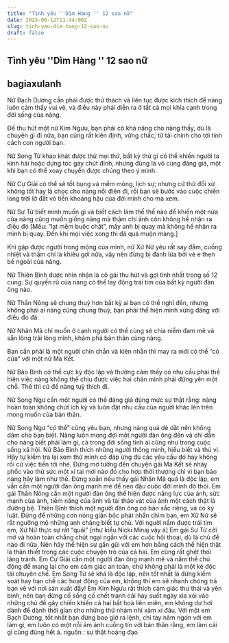 ```yaml
---
title: "Tình yêu ''Dìm Hàng '' 12 sao nữ"
date: 2025-06-12T11:44:00Z
slug: tinh-yeu-dim-hang-12-sao-nu
draft: false
---
```


## Tình yêu ''Dìm Hàng '' 12 sao nữ

## bagiaxulanh

Nữ Bạch Dương cần phải được thử thách và liên tục được kích thích để nàng luôn cảm thấy vui vẻ, và điều này phải diễn ra ở tất cả mọi khía cạnh trong đời sống của nàng.
 
Để thu hút một nữ Kim Ngưu, bạn phải có khả năng cho nàng thấy, dù là chuyện gì đi nữa, bạn cũng rất kiên định, vững chắc; từ tài chính cho tới tính cách con người bạn.
 
Nữ Song Tử khao khát được thử mọi thứ, bất kỳ thứ gì có thể khiến người ta kinh hãi hoặc dựng tóc gáy chút đỉnh, nhưng đúng là vô cùng đáng giá, một khi bạn có thể xoay chuyển được chúng theo ý mình.
 
Nữ Cự Giải có thể sẽ tốt bụng và mềm mỏng, lịch sự; nhưng cứ thử đối xử không tốt hay là chọc cho nàng nổi điên đi, rồi bạn sẽ bước vào cuộc chiến long trời lở đất vô tiền khoáng hậu của đời mình cho mà xem.
 
Nữ Sư Tử biết mình muốn gì và biết cách làm thế thế nào để khiến một nửa của nàng cũng muốn giống nàng mà thậm chí ảnh còn không hề nhận ra điều đó [Mều: “lạt mềm buộc chặt”, mấy anh bị quay mà không hề nhận ra mình bị quay. Đến khi mọi việc xong thì đã quá muộn màng.]
 
Khi gặp được người trong mộng của mình, nữ Xử Nữ yêu rất say đắm, cuồng nhiệt và thậm chí là khiêu gợi nữa, vậy nên đừng bị đánh lừa bởi vẻ e thẹn bề ngoài của nàng.
 
Nữ Thiên Bình được nhìn nhận là cô gái thu hút và gợi tình nhất trong số 12 cung. Sự quyến rũ của nàng có thể lay động trái tim của bất kỳ người đàn ông nào.
 
Nữ Thần Nông sẽ chung thuỷ hơn bất kỳ ai bạn có thể nghĩ đến, nhưng không phải ai nàng cũng chung thuỷ, bạn phải thể hiện mình xứng đáng với điều đó đã.
 
Nữ Nhân Mã chỉ muốn ở cạnh người có thể cùng sẻ chia niềm đam mê và sẵn lòng trải lòng mình, khám phá bản thân cùng nàng.
 
Bạn cần phải là một người chín chắn và kiên nhẫn thì may ra mới có thể “có cửa” với một nữ Ma Kết.
 
Nữ Bảo Bình có thể cực kỳ độc lập và thường cảm thấy có nhu cầu phải thể hiện việc nàng không thể chịu được việc hai chân mình phải đứng yên một chỗ. Thế thì cứ để nàng tuỳ thích đi.
 
Nữ Song Ngư cần một người có thể đáng giá đúng mức sự thật rằng: nàng hoàn toàn không chút ích kỷ và luôn đặt nhu cầu của người khác lên trên mong muốn của bản thân.
 
 
Nữ Song Ngư “có thể” cũng yêu bạn, nhưng nàng quá dè dặt nên không dám cho bạn biết. Nàng luôn mong đợi một người đàn ông đến và chỉ dẫn cho nàng biết phải làm gì, cả trong đời sống tình ái cũng như trong cuộc sống xã hội.​ 
Nữ Bảo Bình thích những người thông minh, hiểu biết và thú vị. Hãy tự kiểm tra lại xem thử mình có đáp ứng đủ các yêu cầu đó hay không rồi cứ việc ti​ến tới nhé.​ ​Đừng mơ tưởng đến chuyện gái Ma Kết sẽ nhảy phốc vào thử sức một xì tai mới nào đó cho hợp thời thượng chỉ vì bạn bảo nàng hãy làm như thế.​ ​Đừng xoắn nếu thấy gái Nhân Mã quá là độc lập, em vẫn cần một người đàn ông mạnh mẽ để neo đậu cuộc đời mình đó thôi.​ ​Em gái Thần Nông cần một người đàn ông thể hiện được năng lực của ảnh, sức mạnh của ảnh, tiềm năng của ảnh và tài tháo vát của ảnh một cách thật là đường bệ.​ ​Thiên Bình thích một người đàn ông có bản sắc riêng, và có kỷ luật.​ ​Đừng để những cơn nóng giận bộc phát nhấn chìm bạn, em Xử Nữ sẽ rất ngưỡng mộ những anh chàng biết tự chủ. Với người nắm được trái tim em, Xử Nữ thực sự rất “quái” [như kiểu Nicki Minaj vậy á]​ ​Em gái Sư Tử cởi mở và hoàn toàn chẳng chút ngại ngần với các cuộc hội thoại, dù là chủ đề nào đi nữa. Nên hãy thể hiện sự gần gũi với em hơn bằng cách thể hiện thật là thân thiết trong các cuộc chuyện trò của cả hai. Em cũng rất ghét thói lảng tránh.​ ​Em Cự Giải cần một người đàn ông mạnh mẽ và nắm thế chủ động để mang lại cho em cảm giác an toàn, chứ không phải là một kẻ độc tài chuyên chế.​ ​Em Song Tử sẽ khá là độc lập, nên tốt nhất là đừng kiểm soát hay hạn chế các hoạt động của em, không thì em sẽ nhanh chóng trả bạn về với nơi sản xuất đấy!​ ​Em Kim Ngưu rất thích cảm giác thư thái và yên bình, nên bạn đừng cố sống cố chết tranh cãi hay suốt ngày xỉa xói vào những chủ đề gây chiến khiến cả hai bất hoà liên miên, em không dư hơi dành để dành thời gian cho những thứ nhảm nhí xàm xí đâu.​ ​Với một em Bạch Dương, tốt nhất bạn đừng bao giờ ra lệnh, chỉ tay năm ngón với em làm gì, em luôn có một nỗi ám ảnh cuồng tín với bản thân rằng, em làm cái gì cũng đúng hết á.​ 
 ​nguồn : sự thật hoàng đạo